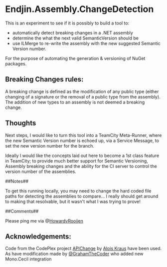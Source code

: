 # Endjin.Assembly.ChangeDetection

This is an experiment to see if it is possibly to build a tool to: 

- automatically detect breaking changes in a .NET assembly 
- determine the what the next valid SemanticVersion should be
- use ILMerge to re-write the assembly with the new suggested Semantic Version number.

For the purpose of automating the generation & versioning of NuGet packages.

## Breaking Changes rules: ##

A breaking change is defined as the modification of any public type (either changing of a signature or the removal of a public type from the assembly). The addition of new types to an assembly is not deemed a breaking change. 

## Thoughts ##

Next steps, I would like to turn this tool into a TeamCity Meta-Runner, where the new Semantic Version number is echoed up, via a Service Message, to set the new version number for the branch.

Ideally I would like the concepts laid out here to become a 1st class feature in TeamCity; to provide much better support for Semantic Versioning, Assembly breaking changes and the ability for the CI server to control the version number of the assemblies.


##Notes##

To get this running locally, you may need to change the hard coded file paths for detecting the assemblies to compare... I really should get around to making that resolvable, but it wasn't what I was trying to prove!

##Comments##

Please ping me via @[HowardvRooijen](http://twitter.com/HowardvRooijen)

## Acknowledgements: ##

Code from the CodePlex project [APIChange](https://apichange.codeplex.com/) by [Alois Kraus](http://geekswithblogs.net/akraus1/archive/2010/06/03/140207.aspx) have been used.
As have modification made by [@GrahamTheCoder](http://twitter.com/grahamthecoder) who added new Mono.Cecil integration

